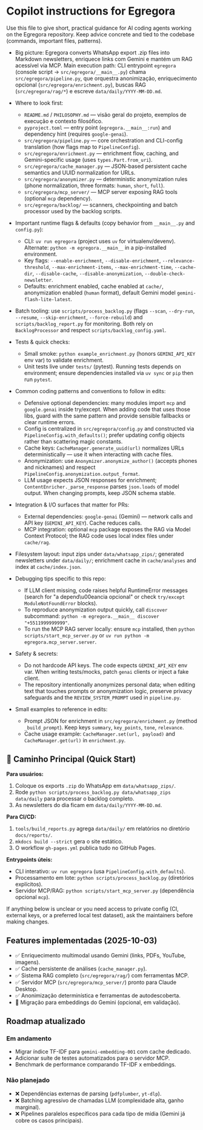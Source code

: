 # Copilot instructions for Egregora

Use this file to give short, practical guidance for AI coding agents working on the Egregora repository.
Keep advice concrete and tied to the codebase (commands, important files, patterns).

- Big picture: Egregora converts WhatsApp export .zip files into Markdown newsletters, enriquece links com Gemini e mantém um RAG acessível via MCP. Main execution path: CLI entrypoint `egregora` (console script -> `src/egregora/__main__.py`) chama `src/egregora/pipeline.py`, que orquestra anonimização, enriquecimento opcional (`src/egregora/enrichment.py`), buscas RAG (`src/egregora/rag/*`) e escreve `data/daily/YYYY-MM-DD.md`.

- Where to look first:
  - `README.md` / `PHILOSOPHY.md` — visão geral do projeto, exemplos de execução e contexto filosófico.
  - `pyproject.toml` — entry point (`egregora.__main__:run`) and dependency hint (requires `google-genai`).
  - `src/egregora/pipeline.py` — core orchestration and CLI-config translation (how flags map to `PipelineConfig`).
  - `src/egregora/enrichment.py` — enrichment flow, caching, and Gemini-specific usage (uses `types.Part.from_uri`).
  - `src/egregora/cache_manager.py` — JSON-based persistent cache semantics and UUID normalization for URLs.
  - `src/egregora/anonymizer.py` — deterministic anonymization rules (phone normalization, three formats: `human`, `short`, `full`).
  - `src/egregora/mcp_server/` — MCP server exposing RAG tools (optional `mcp` dependency).
  - `src/egregora/backlog/` — scanners, checkpointing and batch processor used by the backlog scripts.

- Important runtime flags & defaults (copy behavior from `__main__.py` and `config.py`):
  - CLI: `uv run egregora` (project uses `uv` for virtualenv/devenv). Alternate: `python -m egregora.__main__` in a pip-installed environment.
  - Key flags: `--enable-enrichment`, `--disable-enrichment`, `--relevance-threshold`, `--max-enrichment-items`, `--max-enrichment-time`, `--cache-dir`, `--disable-cache`, `--disable-anonymization`, `--double-check-newsletter`.
  - Defaults: enrichment enabled, cache enabled at `cache/`, anonymization enabled (`human` format), default Gemini model `gemini-flash-lite-latest`.
- Batch tooling: use `scripts/process_backlog.py` (flags `--scan`, `--dry-run`, `--resume`, `--skip-enrichment`, `--force-rebuild`) and `scripts/backlog_report.py` for monitoring. Both rely on `BacklogProcessor` and respect `scripts/backlog_config.yaml`.

- Tests & quick checks:
  - Small smoke: `python example_enrichment.py` (honors `GEMINI_API_KEY` env var) to validate enrichment.
  - Unit tests live under `tests/` (pytest). Running tests depends on environment; ensure dependencies installed via `uv sync` or `pip` then run `pytest`.

- Common coding patterns and conventions to follow in edits:
  - Defensive optional dependencies: many modules import `mcp` and `google.genai` inside try/except. When adding code that uses those libs, guard with the same pattern and provide sensible fallbacks or clear runtime errors.
  - Config is centralized in `src/egregora/config.py` and constructed via `PipelineConfig.with_defaults()`; prefer updating config objects rather than scattering magic constants.
  - Cache keys: `CacheManager.generate_uuid(url)` normalizes URLs deterministically — use it when interacting with cache files.
  - Anonymization: use `Anonymizer.anonymize_author()` (accepts phones and nicknames) and respect `PipelineConfig.anonymization.output_format`.
  - LLM usage expects JSON responses for enrichment; `ContentEnricher._parse_response` parses `json.loads` of model output. When changing prompts, keep JSON schema stable.

- Integration & I/O surfaces that matter for PRs:
  - External dependencies: `google-genai` (Gemini) — network calls and API key (`GEMINI_API_KEY`). Cache reduces calls.
  - MCP integration: optional `mcp` package exposes the RAG via Model Context Protocol; the RAG code uses local index files under `cache/rag`.
- Filesystem layout: input zips under `data/whatsapp_zips/`; generated newsletters under `data/daily/`; enrichment cache in `cache/analyses` and index at `cache/index.json`.

- Debugging tips specific to this repo:
  - If LLM client missing, code raises helpful RuntimeError messages (search for "a depend\u00eancia opcional" or check `try/except ModuleNotFoundError` blocks).
  - To reproduce anonymization output quickly, call `discover` subcommand: `python -m egregora.__main__ discover "+5511999999999"`.
  - To run the MCP RAG server locally: ensure `mcp` installed, then `python scripts/start_mcp_server.py` or `uv run python -m egregora.mcp_server.server`.

- Safety & secrets:
  - Do not hardcode API keys. The code expects `GEMINI_API_KEY` env var. When writing tests/mocks, patch `genai` clients or inject a fake client.
  - The repository intentionally anonymizes personal data; when editing text that touches prompts or anonymization logic, preserve privacy safeguards and the `REVIEW_SYSTEM_PROMPT` used in `pipeline.py`.

- Small examples to reference in edits:
  - Prompt JSON for enrichment in `src/egregora/enrichment.py` (method `_build_prompt`). Keep keys `summary`, `key_points`, `tone`, `relevance`.
  - Cache usage example: `CacheManager.set(url, payload)` and `CacheManager.get(url)` in `enrichment.py`.

## 🚀 Caminho Principal (Quick Start)

**Para usuários:**
1. Coloque os exports `.zip` do WhatsApp em `data/whatsapp_zips/`.
2. Rode `python scripts/process_backlog.py data/whatsapp_zips data/daily` para processar o backlog completo.
3. As newsletters do dia ficam em `data/daily/YYYY-MM-DD.md`.

**Para CI/CD:**
1. `tools/build_reports.py` agrega `data/daily/` em relatórios no diretório `docs/reports/`.
2. `mkdocs build --strict` gera o site estático.
3. O workflow `gh-pages.yml` publica tudo no GitHub Pages.

**Entrypoints úteis:**
- CLI interativo: `uv run egregora` (usa `PipelineConfig.with_defaults`).
- Processamento em lote: `python scripts/process_backlog.py` (diretórios explícitos).
- Servidor MCP/RAG: `python scripts/start_mcp_server.py` (dependência opcional `mcp`).

If anything below is unclear or you need access to private config (CI, external keys, or a preferred local test dataset), ask the maintainers before making changes.

## Features implementadas (2025-10-03)

- ✅ Enriquecimento multimodal usando Gemini (links, PDFs, YouTube, imagens).
- ✅ Cache persistente de análises (`cache_manager.py`).
- ✅ Sistema RAG completo (`src/egregora/rag/`) com ferramentas MCP.
- ✅ Servidor MCP (`src/egregora/mcp_server/`) pronto para Claude Desktop.
- ✅ Anonimização determinística e ferramentas de autodescoberta.
- 🔄 Migração para embeddings do Gemini (opcional, em validação).

## Roadmap atualizado

### Em andamento
- Migrar índice TF-IDF para `gemini-embedding-001` com cache dedicado.
- Adicionar suíte de testes automatizados para o servidor MCP.
- Benchmark de performance comparando TF-IDF x embeddings.

### Não planejado
- ❌ Dependências externas de parsing (`pdfplumber`, `yt-dlp`).
- ❌ Batching agressivo de chamadas LLM (complexidade alta, ganho marginal).
- ❌ Pipelines paralelos específicos para cada tipo de mídia (Gemini já cobre os casos principais).
